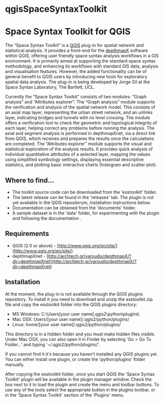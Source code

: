 qgisSpaceSyntaxToolkit
======================

# Space Syntax Toolkit for QGIS

The “Space Syntax Toolkit” is a [QGIS](http://www.qgis.org/en/site/) plug-in for spatial network and statistical analysis. It provides a front-end for the [depthmapX](https://varoudis.github.io/depthmapX/) software within QGIS, offering user friendly space syntax analysis workflows in a GIS environment. It is primarily aimed at supporting the standard space syntax methodology, and enhancing its workflows with standard GIS data, analysis and visualisation features. However, the added functionality can be of general benefit to QGIS users by introducing new tools for exploratory spatial data analysis. The plug-in is being developed by Jorge Gil at the Space Syntax Laboratory, The Bartlett, UCL.

Currently the “Space Syntax Toolkit” consists of two modules: “Graph analysis” and “Attributes explorer”.
The “Graph analysis” module supports the verification and analysis of the spatial network model. This consists of an axial map layer, representing the urban street network, and an unlinks layer, indicating bridges and tunnels with no level crossing. The module offers a verification tool to check the geometric and topological integrity of each layer, helping correct any problems before running the analysis. The axial and segment analysis is performed in depthmapXnet, via a direct link from QGIS, which receives and prepares the results once the calculations are completed.
The “Attributes explorer” module supports the visual and statistical exploration of the analysis results. It provides quick analysis of individual quantitative attributes of a selected layer, mapping the values using simplified symbology settings, displaying essential descriptive statistics, and plotting basic interactive charts (histogram and scatter plot).

## Where to find...
* The toolkit source code can be downloaded from the 'esstoolkit' folder.
* The latest release can be found in the 'releases' tab. The plugin is not yet available in the QGIS repositorym, installation instructions below.
* Documentation can be obtained from the 'documents' folder.
* A sample dataset is in the 'data' folder, for experimenting with the plugin and following the documentation .

## Requirements
* QGIS (2.0 or above) - [http://www.qgis.org/en/site/](http://www.qgis.org/en/site/)
* depthmapXnet - [http://archtech.gr/varoudis/depthmapX/?dir=depthmapXnet](http://archtech.gr/varoudis/depthmapX/?dir=depthmapXnet)

## Installation
At the moment, the plug-in is not available through the QGIS plugins repository. To install it you need to download and unzip the esstoolkit.zip file and copy the esstoolkit folder into the QGIS plugins directory:
* MS Windows: C:\Users\[your user name]\.qgis2\python\plugins\
* Mac OSX: Users/[your user name]/.qgis2/python/plugins/
* Linux: home/[your user name]/.qgis2/python/plugins/

This directory is in a hidden folder and you must make hidden files visible.
Under Mac OSX, you can also open it in Finder by selecting 'Go > Go To Folder...' and typing '~/.qgis2/python/plugins/'.

If you cannot find it it's because you haven't installed any QGIS plugins yet. You can either install one plugin, or create the 'python/plugins' folder manually.

After copying the esstoolkit folder, once you start QGIS the 'Space Syntax Toolkit' plugin will be available in the plugin manager window. Check the box next to it to load the plugin and create the menu and toolbar buttons.
To use any of the tools select the appropriate button in the plugins toolbar, or in the 'Space Syntax Toolkit' section of the 'Plugins' menu.